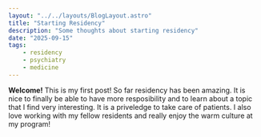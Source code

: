 ```yaml
---
layout: "../../layouts/BlogLayout.astro"
title: "Starting Residency"
description: "Some thoughts about starting residency"
date: "2025-09-15"
tags:
    - residency
    - psychiatry
    - medicine
---
```


**Welcome!** This is my first post!
So far residency has been amazing. It is nice to finally be able to have more resposibility and to learn about a topic that I find very interesting. It is a priveledge to take care of patients. I also love working with my fellow residents and really enjoy the warm culture at my program!